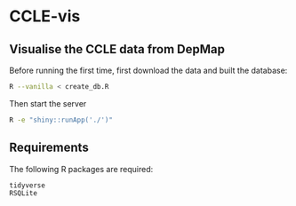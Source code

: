 # CCLE-vis

## Visualise the CCLE data from DepMap

Before running the first time, first download the data and built the database:

```bash
R --vanilla < create_db.R
```

Then start the server

```bash
R -e "shiny::runApp('./')"
```

## Requirements

The following R packages are required:

```
tidyverse
RSQLite
```

